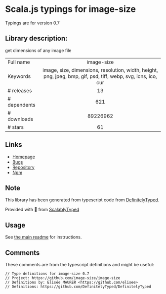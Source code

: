 
# Scala.js typings for image-size

Typings are for version 0.7

## Library description:
get dimensions of any image file

|                    |                 |
| ------------------ | :-------------: |
| Full name          | image-size |
| Keywords           | image, size, dimensions, resolution, width, height, png, jpeg, bmp, gif, psd, tiff, webp, svg, icns, ico, cur |
| # releases         | 13 |
| # dependents       | 621 |
| # downloads        | 89226962 |
| # stars            | 61 |

## Links
- [Homepage](https://github.com/image-size/image-size#readme)
- [Bugs](https://github.com/image-size/image-size/issues)
- [Repository](https://github.com/image-size/image-size)
- [Npm](https://www.npmjs.com/package/image-size)
    


## Note
This library has been generated from typescript code from [DefinitelyTyped](https://definitelytyped.org).

Provided with :purple_heart: from [ScalablyTyped](https://github.com/oyvindberg/ScalablyTyped)

## Usage
See [the main readme](../../readme.md) for instructions.

## Comments

These comments are from the typescript definitions and might be useful:
```
// Type definitions for image-size 0.7
// Project: https://github.com/image-size/image-size
// Definitions by: Elisée MAURER <https://github.com/elisee>
// Definitions: https://github.com/DefinitelyTyped/DefinitelyTyped

```

